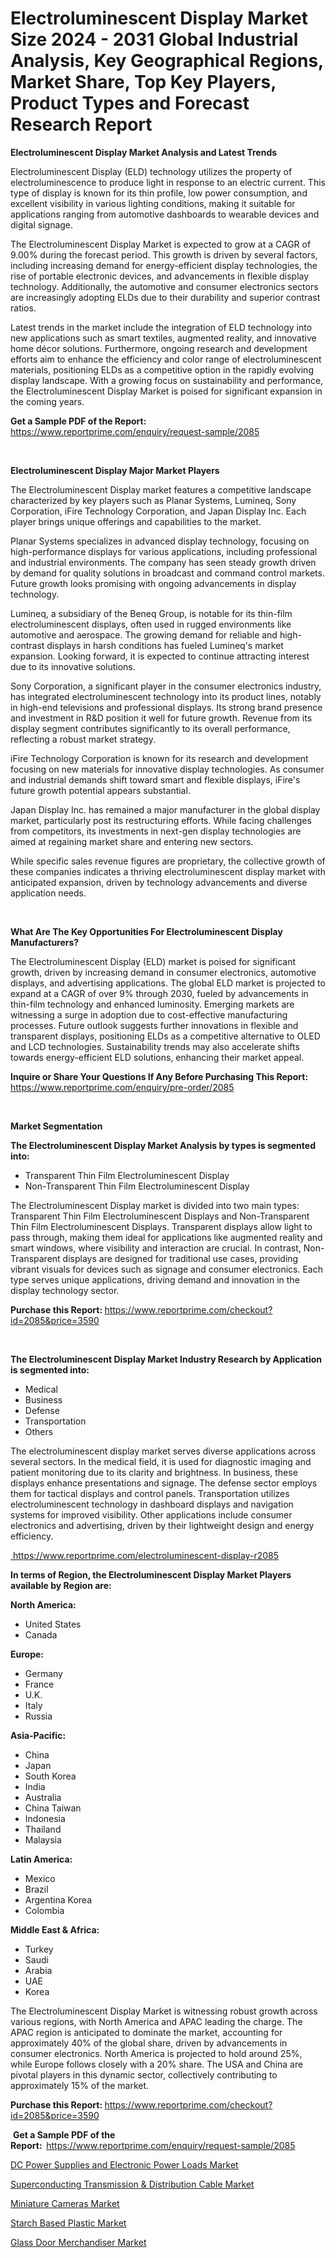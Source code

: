 <p><h1>Electroluminescent Display Market Size 2024 - 2031 Global Industrial Analysis, Key Geographical Regions, Market Share, Top Key Players, Product Types and Forecast Research Report</h1></p><p><strong>Electroluminescent Display Market Analysis and Latest Trends</strong></p>
<p><p>Electroluminescent Display (ELD) technology utilizes the property of electroluminescence to produce light in response to an electric current. This type of display is known for its thin profile, low power consumption, and excellent visibility in various lighting conditions, making it suitable for applications ranging from automotive dashboards to wearable devices and digital signage.</p><p>The Electroluminescent Display Market is expected to grow at a CAGR of 9.00% during the forecast period. This growth is driven by several factors, including increasing demand for energy-efficient display technologies, the rise of portable electronic devices, and advancements in flexible display technology. Additionally, the automotive and consumer electronics sectors are increasingly adopting ELDs due to their durability and superior contrast ratios.</p><p>Latest trends in the market include the integration of ELD technology into new applications such as smart textiles, augmented reality, and innovative home décor solutions. Furthermore, ongoing research and development efforts aim to enhance the efficiency and color range of electroluminescent materials, positioning ELDs as a competitive option in the rapidly evolving display landscape. With a growing focus on sustainability and performance, the Electroluminescent Display Market is poised for significant expansion in the coming years.</p></p>
<p><strong>Get a Sample PDF of the Report:&nbsp;</strong> <a href="https://www.reportprime.com/enquiry/request-sample/2085">https://www.reportprime.com/enquiry/request-sample/2085</a></p>
<p>&nbsp;</p>
<p><strong>Electroluminescent Display Major Market Players</strong></p>
<p><p>The Electroluminescent Display market features a competitive landscape characterized by key players such as Planar Systems, Lumineq, Sony Corporation, iFire Technology Corporation, and Japan Display Inc. Each player brings unique offerings and capabilities to the market.</p><p>Planar Systems specializes in advanced display technology, focusing on high-performance displays for various applications, including professional and industrial environments. The company has seen steady growth driven by demand for quality solutions in broadcast and command control markets. Future growth looks promising with ongoing advancements in display technology.</p><p>Lumineq, a subsidiary of the Beneq Group, is notable for its thin-film electroluminescent displays, often used in rugged environments like automotive and aerospace. The growing demand for reliable and high-contrast displays in harsh conditions has fueled Lumineq's market expansion. Looking forward, it is expected to continue attracting interest due to its innovative solutions.</p><p>Sony Corporation, a significant player in the consumer electronics industry, has integrated electroluminescent technology into its product lines, notably in high-end televisions and professional displays. Its strong brand presence and investment in R&D position it well for future growth. Revenue from its display segment contributes significantly to its overall performance, reflecting a robust market strategy.</p><p>iFire Technology Corporation is known for its research and development focusing on new materials for innovative display technologies. As consumer and industrial demands shift toward smart and flexible displays, iFire's future growth potential appears substantial.</p><p>Japan Display Inc. has remained a major manufacturer in the global display market, particularly post its restructuring efforts. While facing challenges from competitors, its investments in next-gen display technologies are aimed at regaining market share and entering new sectors.</p><p>While specific sales revenue figures are proprietary, the collective growth of these companies indicates a thriving electroluminescent display market with anticipated expansion, driven by technology advancements and diverse application needs.</p></p>
<p>&nbsp;</p>
<p><strong>What Are The Key Opportunities For Electroluminescent Display Manufacturers?</strong></p>
<p><p>The Electroluminescent Display (ELD) market is poised for significant growth, driven by increasing demand in consumer electronics, automotive displays, and advertising applications. The global ELD market is projected to expand at a CAGR of over 9% through 2030, fueled by advancements in thin-film technology and enhanced luminosity. Emerging markets are witnessing a surge in adoption due to cost-effective manufacturing processes. Future outlook suggests further innovations in flexible and transparent displays, positioning ELDs as a competitive alternative to OLED and LCD technologies. Sustainability trends may also accelerate shifts towards energy-efficient ELD solutions, enhancing their market appeal.</p></p>
<p><strong>Inquire or Share Your Questions If Any Before Purchasing This Report:</strong> <a href="https://www.reportprime.com/enquiry/pre-order/2085">https://www.reportprime.com/enquiry/pre-order/2085</a></p>
<p>&nbsp;</p>
<p><strong>Market Segmentation</strong></p>
<p><strong>The Electroluminescent Display Market Analysis by types is segmented into:</strong></p>
<p><ul><li>Transparent Thin Film Electroluminescent Display</li><li>Non-Transparent Thin Film Electroluminescent Display</li></ul></p>
<p><p>The Electroluminescent Display market is divided into two main types: Transparent Thin Film Electroluminescent Displays and Non-Transparent Thin Film Electroluminescent Displays. Transparent displays allow light to pass through, making them ideal for applications like augmented reality and smart windows, where visibility and interaction are crucial. In contrast, Non-Transparent displays are designed for traditional use cases, providing vibrant visuals for devices such as signage and consumer electronics. Each type serves unique applications, driving demand and innovation in the display technology sector.</p></p>
<p><strong>Purchase this Report:&nbsp;</strong><a href="https://www.reportprime.com/checkout?id=2085&price=3590">https://www.reportprime.com/checkout?id=2085&price=3590</a></p>
<p>&nbsp;</p>
<p><strong>The Electroluminescent Display Market Industry Research by Application is segmented into:</strong></p>
<p><ul><li>Medical</li><li>Business</li><li>Defense</li><li>Transportation</li><li>Others</li></ul></p>
<p><p>The electroluminescent display market serves diverse applications across several sectors. In the medical field, it is used for diagnostic imaging and patient monitoring due to its clarity and brightness. In business, these displays enhance presentations and signage. The defense sector employs them for tactical displays and control panels. Transportation utilizes electroluminescent technology in dashboard displays and navigation systems for improved visibility. Other applications include consumer electronics and advertising, driven by their lightweight design and energy efficiency.</p></p>
<p><a href="https://www.reportprime.com/electroluminescent-display-r2085">&nbsp;https://www.reportprime.com/electroluminescent-display-r2085</a></p>
<p><strong>In terms of Region, the Electroluminescent Display Market Players available by Region are:</strong></p>
<p>
    <p> <strong> North America: </strong>
        <ul>
            <li>United States</li>
            <li>Canada</li>
        </ul>
        </p> 
    <p> <strong> Europe: </strong>
        <ul>
            <li>Germany</li>
            <li>France</li>
            <li>U.K.</li>
            <li>Italy</li>
            <li>Russia</li>
        </ul>
        </p> 
    <p> <strong> Asia-Pacific: </strong>
        <ul>
            <li>China</li>
            <li>Japan</li>
            <li>South Korea</li>
            <li>India</li>
            <li>Australia</li>
            <li>China Taiwan</li>
            <li>Indonesia</li>
            <li>Thailand</li>
            <li>Malaysia</li>
        </ul>
        </p> 
    <p> <strong> Latin America: </strong>
        <ul>
            <li>Mexico</li>
            <li>Brazil</li>
            <li>Argentina Korea</li>
            <li>Colombia</li>
        </ul>
        </p> 
    <p> <strong> Middle East & Africa: </strong>
        <ul>
            <li>Turkey</li>
            <li>Saudi</li>
            <li>Arabia</li>
            <li>UAE</li>
            <li>Korea</li>
        </ul>
    </p>
    </p>
<p><p>The Electroluminescent Display Market is witnessing robust growth across various regions, with North America and APAC leading the charge. The APAC region is anticipated to dominate the market, accounting for approximately 40% of the global share, driven by advancements in consumer electronics. North America is projected to hold around 25%, while Europe follows closely with a 20% share. The USA and China are pivotal players in this dynamic sector, collectively contributing to approximately 15% of the market.</p></p>
<p><strong>Purchase this Report: </strong><a href="https://www.reportprime.com/checkout?id=2085&price=3590">https://www.reportprime.com/checkout?id=2085&price=3590</a></p>
<p>&nbsp;<strong>Get a Sample PDF of the Report:&nbsp;&nbsp;</strong><a href="https://www.reportprime.com/enquiry/request-sample/2085">https://www.reportprime.com/enquiry/request-sample/2085</a></p>
<p><strong></strong></p>
<p><p><a href="https://issuu.com/reportprime-2/docs/dc-power-supplies-and-electronic-po_e440da4235d5b9">DC Power Supplies and Electronic Power Loads Market</a></p><p><a href="https://issuu.com/reportprime-2/docs/superconducting-transmission-distri_f5e28aa63fca05">Superconducting Transmission & Distribution Cable Market</a></p><p><a href="https://github.com/angelajermaine/Market-Research-Report-List-5/blob/main/miniature-cameras-market.md">Miniature Cameras Market</a></p><p><a href="https://www.linkedin.com/pulse/insights-starch-based-plastic-market-size-which-expanding-132-yig8c?trackingId=2mtcg%2Bx3RMaFDZGg5%2BxiOA%3D%3D">Starch Based Plastic Market</a></p><p><a href="https://www.linkedin.com/pulse/glass-door-merchandiser-market-outlook-share-analysis--w8nve?trackingId=njRrjD7kRRm%2BM9H%2FPIlnZQ%3D%3D">Glass Door Merchandiser Market</a></p></p>